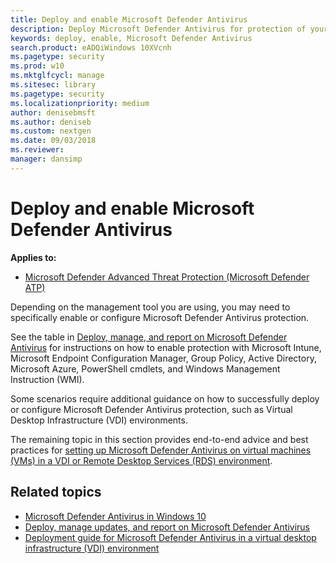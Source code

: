 ```yaml
---
title: Deploy and enable Microsoft Defender Antivirus 
description: Deploy Microsoft Defender Antivirus for protection of your endpoints with Microsoft Intune, Microsoft Endpoint Configuration Manager, Group Policy, PowerShell cmdlets, or WMI.
keywords: deploy, enable, Microsoft Defender Antivirus
search.product: eADQiWindows 10XVcnh
ms.pagetype: security
ms.prod: w10
ms.mktglfcycl: manage
ms.sitesec: library
ms.pagetype: security
ms.localizationpriority: medium
author: denisebmsft
ms.author: deniseb
ms.custom: nextgen
ms.date: 09/03/2018
ms.reviewer: 
manager: dansimp
---
```


# Deploy and enable Microsoft Defender Antivirus

**Applies to:**

- [Microsoft Defender Advanced Threat Protection (Microsoft Defender ATP)](https://go.microsoft.com/fwlink/p/?linkid=2069559)

Depending on the management tool you are using, you may need to specifically enable or configure Microsoft Defender Antivirus protection. 

See the table in [Deploy, manage, and report on Microsoft Defender Antivirus](deploy-manage-report-microsoft-defender-antivirus.md#ref2) for instructions on how to enable protection with Microsoft Intune, Microsoft Endpoint Configuration Manager, Group Policy, Active Directory, Microsoft Azure, PowerShell cmdlets, and Windows Management Instruction (WMI).

Some scenarios require additional guidance on how to successfully deploy or configure Microsoft Defender Antivirus protection, such as Virtual Desktop Infrastructure (VDI) environments.

The remaining topic in this section provides end-to-end advice and best practices for [setting up Microsoft Defender Antivirus on virtual machines (VMs) in a VDI or Remote Desktop Services (RDS) environment](deployment-vdi-microsoft-defender-antivirus.md).

## Related topics

- [Microsoft Defender Antivirus in Windows 10](microsoft-defender-antivirus-in-windows-10.md)
- [Deploy, manage updates, and report on Microsoft Defender Antivirus](deploy-manage-report-microsoft-defender-antivirus.md)
- [Deployment guide for Microsoft Defender Antivirus in a virtual desktop infrastructure (VDI) environment](deployment-vdi-microsoft-defender-antivirus.md)
